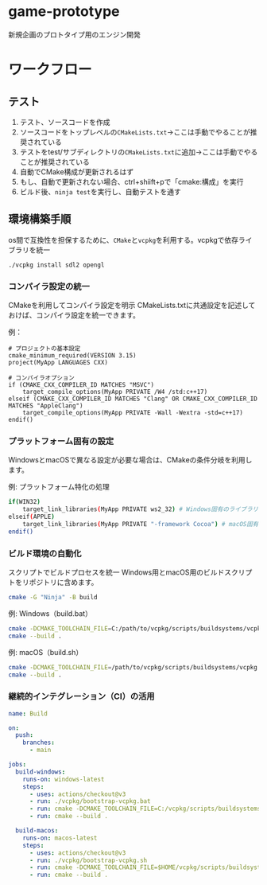 # game-prototype
新規企画のプロトタイプ用のエンジン開発

# ワークフロー

## テスト

1. テスト、ソースコードを作成
2. ソースコードをトップレベルの`CMakeLists.txt`→ここは手動でやることが推奨されている
3. テストをtest/サブディレクトリの`CMakeLists.txt`に追加→ここは手動でやることが推奨されている
4. 自動でCMake構成が更新されるはず
5. もし、自動で更新されない場合、ctrl+shiift+pで「cmake:構成」を実行
6. ビルド後、`ninja test`を実行し、自動テストを通す

## 環境構築手順

os間で互換性を担保するために、`CMake`と`vcpkg`を利用する。vcpkgで依存ライブラリを統一

```
./vcpkg install sdl2 opengl
```


### コンパイラ設定の統一

CMakeを利用してコンパイラ設定を明示
CMakeLists.txtに共通設定を記述しておけば、コンパイラ設定を統一できます。

例：

```
# プロジェクトの基本設定
cmake_minimum_required(VERSION 3.15)
project(MyApp LANGUAGES CXX)

# コンパイラオプション
if (CMAKE_CXX_COMPILER_ID MATCHES "MSVC")
    target_compile_options(MyApp PRIVATE /W4 /std:c++17)
elseif (CMAKE_CXX_COMPILER_ID MATCHES "Clang" OR CMAKE_CXX_COMPILER_ID MATCHES "AppleClang")
    target_compile_options(MyApp PRIVATE -Wall -Wextra -std=c++17)
endif()
```

### プラットフォーム固有の設定

WindowsとmacOSで異なる設定が必要な場合は、CMakeの条件分岐を利用します。

例: プラットフォーム特化の処理

```bash
if(WIN32)
    target_link_libraries(MyApp PRIVATE ws2_32) # Windows固有のライブラリ
elseif(APPLE)
    target_link_libraries(MyApp PRIVATE "-framework Cocoa") # macOS固有の設定
endif()
```

### ビルド環境の自動化

スクリプトでビルドプロセスを統一
Windows用とmacOS用のビルドスクリプトをリポジトリに含めます。

```bash
cmake -G "Ninja" -B build
```

例: Windows（build.bat）

```bash
cmake -DCMAKE_TOOLCHAIN_FILE=C:/path/to/vcpkg/scripts/buildsystems/vcpkg.cmake ..
cmake --build .
```

例: macOS（build.sh）

```bash
cmake -DCMAKE_TOOLCHAIN_FILE=/path/to/vcpkg/scripts/buildsystems/vcpkg.cmake ..
cmake --build .
```

### 継続的インテグレーション（CI）の活用

```yaml
name: Build

on:
  push:
    branches:
      - main

jobs:
  build-windows:
    runs-on: windows-latest
    steps:
      - uses: actions/checkout@v3
      - run: ./vcpkg/bootstrap-vcpkg.bat
      - run: cmake -DCMAKE_TOOLCHAIN_FILE=C:/vcpkg/scripts/buildsystems/vcpkg.cmake .
      - run: cmake --build .

  build-macos:
    runs-on: macos-latest
    steps:
      - uses: actions/checkout@v3
      - run: ./vcpkg/bootstrap-vcpkg.sh
      - run: cmake -DCMAKE_TOOLCHAIN_FILE=$HOME/vcpkg/scripts/buildsystems/vcpkg.cmake .
      - run: cmake --build .
```